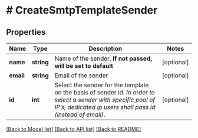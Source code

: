 # # CreateSmtpTemplateSender

## Properties

Name | Type | Description | Notes
------------ | ------------- | ------------- | -------------
**name** | **string** | Name of the sender. **If not passed, will be set to default** | [optional]
**email** | **string** | Email of the sender | [optional]
**id** | **int** | Select the sender for the template on the basis of sender id. _In order to select a sender with specific pool of IP’s, dedicated ip users shall pass id (instead of email)_. | [optional]

[[Back to Model list]](../../README.md#models) [[Back to API list]](../../README.md#endpoints) [[Back to README]](../../README.md)
